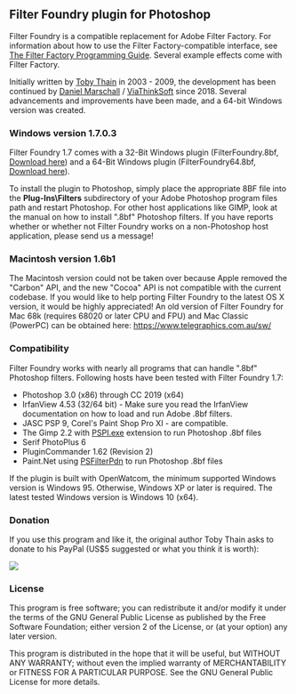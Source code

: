 
## Filter Foundry plugin for Photoshop

Filter Foundry is a compatible replacement for Adobe Filter Factory. For information about how to use the Filter Factory-compatible interface, see [The Filter Factory Programming Guide](https://thepluginsite.com/knowhow/ffpg/ffpg.htm). Several example effects come with Filter Factory.

Initially written by [Toby Thain](https://www.telegraphics.com.au/sw/) in 2003 - 2009, the development has been continued by [Daniel Marschall](https://www.daniel-marschall.de/) / [ViaThinkSoft](https://www.viathinksoft.de/) since 2018. Several advancements and improvements have been made, and a 64-bit Windows version was created.


### Windows version 1.7.0.3

Filter Foundry 1.7 comes with a 32-Bit Windows plugin (FilterFoundry.8bf, [Download here](https://www.viathinksoft.de/download/248/FilterFoundry.8bf)) and a 64-Bit Windows plugin (FilterFoundry64.8bf, [Download here](https://www.viathinksoft.de/download/249/FilterFoundry64.8bf)).

To install the plugin to Photoshop, simply place the appropriate 8BF file into the **Plug-Ins\Filters** subdirectory of your Adobe Photoshop program files path and restart Photoshop. For other host applications like GIMP, look at the manual on how to install ".8bf" Photoshop filters. If you have reports whether or whether not Filter Foundry works on a non-Photoshop host application, please send us a message!


### Macintosh version 1.6b1

The Macintosh version could not be taken over because Apple removed the "Carbon" API, and the new "Cocoa" API is not compatible with the current codebase. If you would like to help porting Filter Foundry to the latest OS X version, it would be highly appreciated! An old version of Filter Foundry for Mac 68k (requires 68020 or later CPU and FPU) and Mac Classic (PowerPC) can be obtained here: https://www.telegraphics.com.au/sw/


### Compatibility

Filter Foundry works with nearly all programs that can handle ".8bf" Photoshop filters. Following hosts have been tested with Filter Foundry 1.7:

-   Photoshop 3.0 (x86) through CC 2019 (x64)
-   IrfanView 4.53 (32/64 bit) - Make sure you read the IrfanView documentation on how to load and run Adobe .8bf filters.
-   JASC PSP 9, Corel's Paint Shop Pro XI - are compatible.
-   The Gimp 2.2 with [PSPI.exe](https://www.chip.de/downloads/PSPI-fuer-GIMP_37803068.html) extension to run Photoshop .8bf files
-   Serif PhotoPlus 6
-   PluginCommander 1.62 (Revision 2)
-   Paint.Net using [PSFilterPdn](https://github.com/0xC0000054/PSFilterPdn) to run Photoshop .8bf files

If the plugin is built with OpenWatcom, the minimum supported Windows version is Windows 95. Otherwise, Windows XP or later is required. The latest tested Windows version is Windows 10 (x64).


### Donation

If you use this program and like it, the original author Toby Thain asks to donate to his PayPal (US$5 suggested or what you think it is worth):

[![](https://www.paypal.com/images/x-click-but04.gif)](https://www.paypal.com/cgi-bin/webscr?cmd=_xclick&business=toby%40telegraphics.com.au&item_name=FilterFoundry+plugin&item_number=filterfoundry&amount=5.00&image_url=http%3A%2F%2Fwww.telegraphics.com.au%2Fimg%2Ftlogo-paypal.gif&no_shipping=1&return=http%3A%2F%2Fwww.telegraphics.com.au%2Fsw%2Fthankyou.html&cn=Message+to+developer&currency_code=USD&tax=0)


### License

This program is free software; you can redistribute it and/or modify it under the terms of the GNU General Public License as published by  the Free Software Foundation; either version 2 of the License, or (at your option) any later version.
 
This program is distributed in the hope that it will be useful, but WITHOUT ANY WARRANTY; without even the implied warranty of MERCHANTABILITY or FITNESS FOR A PARTICULAR PURPOSE.  See the GNU General Public License for more details.
